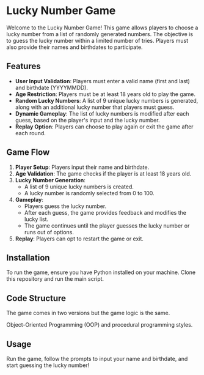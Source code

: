 # Lucky Number Game

Welcome to the Lucky Number Game! This game allows players to choose a lucky number from a list of randomly generated numbers. The objective is to guess the lucky number within a limited number of tries. Players must also provide their names and birthdates to participate.

## Features

- **User Input Validation**: Players must enter a valid name (first and last) and birthdate (YYYYMMDD).
- **Age Restriction**: Players must be at least 18 years old to play the game.
- **Random Lucky Numbers**: A list of 9 unique lucky numbers is generated, along with an additional lucky number that players must guess.
- **Dynamic Gameplay**: The list of lucky numbers is modified after each guess, based on the player's input and the lucky number.
- **Replay Option**: Players can choose to play again or exit the game after each round.

## Game Flow

1. **Player Setup**: Players input their name and birthdate.
2. **Age Validation**: The game checks if the player is at least 18 years old.
3. **Lucky Number Generation**:
    - A list of 9 unique lucky numbers is created.
    - A lucky number is randomly selected from 0 to 100.
4. **Gameplay**:
    - Players guess the lucky number.
    - After each guess, the game provides feedback and modifies the lucky list.
    - The game continues until the player guesses the lucky number or runs out of options.
5. **Replay**: Players can opt to restart the game or exit.

## Installation

To run the game, ensure you have Python installed on your machine. Clone this repository and run the main script.


## Code Structure

The game comes in two versions but the game logic is the same.

Object-Oriented Programming (OOP) and procedural programming styles.


## Usage

Run the game, follow the prompts to input your name and birthdate, and start guessing the lucky number!
